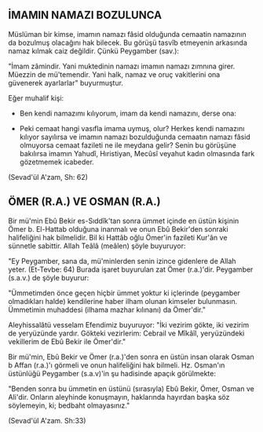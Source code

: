## İMAMIN NAMAZI BOZULUNCA

Müslüman bir kimse, imamın namazı fâsid olduğunda cemaatin namazının da bozulmuş olacağını hak bilecek. Bu görüşü tasvîb etmeyenin arkasında namaz kılmak caiz değildir. Çünkü Peygamber (sav.):

"İmam zâmindir. Yani muktedinin namazı imamın namazı zımnına girer. Müezzin de mü'temendir. Yani halk, namaz ve oruç vakitlerini ona güvenerek ayarlarlar" buyur­muştur.

Eğer muhalif kişi:

- Ben kendi namazımı kılıyorum, imam da kendi namazını, derse ona:

- Peki cemaat hangi vasıfla imama uymuş, olur? Herkes kendi namazını kılıyor sayılırsa ve imamın namazı bozulduğunda cemaatın namazı fâsid olmuyorsa cemaat fa­zileti ne ile meydana gelir? Senin bu görüşüne bakılırsa imamın Yahudî, Hıristiyan, Mecûsî veyahut kadın olmasında fark gözetmemek icabeder.

(Sevad'ül A'zam, Sh: 62)

## ÖMER (R.A.) VE OSMAN (R.A.)

Bir mü'min Ebû Bekir es-Sıddîk'tan sonra ümmet içinde en üstün kişinin Ömer b. El-Hattab olduğuna inanmalı ve onun Ebû Bekir'den sonraki halifeliğini hak bilmelidir. Bil ki Hattâb oğlu Ömer'in fazileti Kur'ân ve sünnetle sabittir. Allah Teâlâ (meâlen) şöyle buyuruyor:

"Ey Peygamber, sana da, mü'minlerden senin izince gidenlere de Allah yeter. (Et-Tevbe: 64) Burada işaret buyurulan zat Ömer (r.a.)'dir. Peygamber (s.a.v.) de şöyle buyurur:

"Ümmetimden önce geçen hiçbir ümmet yoktur ki içlerinde (peygamber olmadık­ları halde) kendilerine haber ilham olunan kimseler bulunmasın. Ümmetimin muhaddesi (ilhama mazhar kılınanı) da Ömer'dir."

Aleyhissalâtü vesselam Efendimiz buyuruyor: "İki vezirim gökte, iki vezirim de yeryüzünde yardır. Gökteki vezirlerim: Cebrail ve Mîkâîl, yeryüzündeki vekillerim de Ebû Bekir ile Ömer'dir."

Bir mü'min, Ebû Bekir ve Ömer (r.a.)'den sonra en üstün insan olarak Osman b Affan (r.a.)'ı görmeli ve onun halifeliğini hak bilmeli. Hz. Osman'ın üstünlüğü Peygamber (s.a.v)'in şu hadisinde apaçık görülmekte:

"Benden sonra bu ümmetin en üstünü (sırasıyla) Ebû Bekir, Ömer, Osman ve Ali'dir. Onların aleyhinde konuşmayın, haklarında hayırdan başka söz söylemeyin, ki; bedbaht olmayasınız."

(Sevad'ül A'zam. Sh:33)
